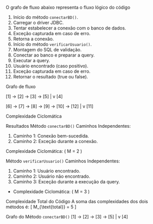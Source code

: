 
O grafo de fluxo abaixo representa o fluxo lógico do código


1. Início do método `conectarBD()`.
2. Carregar o driver JDBC.
3. Tentar estabelecer a conexão com o banco de dados.
4. Exceção capturada em caso de erro.
5. Retorna a conexão.
6. Início do método `verificarUsuario()`.
7. Montagem do SQL de validação.
8. Conectar ao banco e preparar a query.
9. Executar a query.
10. Usuário encontrado (caso positivo).
11. Exceção capturada em caso de erro.
12. Retornar o resultado (true ou false).

Grafo de fluxo

[1] -> [2] -> [3] -> [5]
                |
                v
               [4]

[6] -> [7] -> [8] -> [9] -> [10] -> [12]
                              |
                              v
                             [11]

Complexidade Ciclomática

 Resultados
 Método `conectarBD()`
 Caminhos Independentes:
  1. Caminho 1: Conexão bem-sucedida.
  2. Caminho 2: Exceção durante a conexão.

Complexidade Ciclomática: \( M = 2 \)

 Método `verificarUsuario()`
Caminhos Independentes:
  1. Caminho 1: Usuário encontrado.
  2. Caminho 2: Usuário não encontrado.
  3. Caminho 3: Exceção durante a execução da query.

- Complexidade Ciclomática: \( M = 3 \)

Complexidade Total do Código
A soma das complexidades dos dois métodos é:
\[
M_{\text{total}} = 5
\]


Grafo do Método `conectarBD()`
[1] -> [2] -> [3] -> [5]
                |
                v
               [4]
